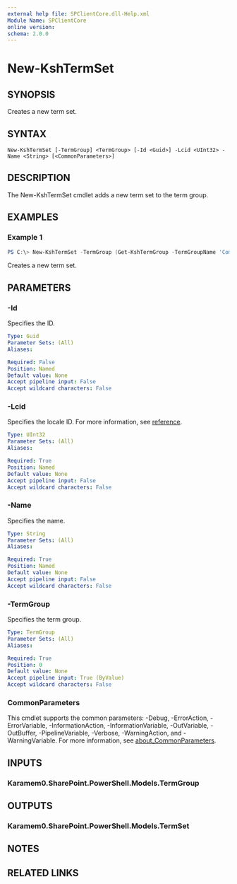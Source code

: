 ```yaml
---
external help file: SPClientCore.dll-Help.xml
Module Name: SPClientCore
online version:
schema: 2.0.0
---
```


# New-KshTermSet

## SYNOPSIS
Creates a new term set.

## SYNTAX

```
New-KshTermSet [-TermGroup] <TermGroup> [-Id <Guid>] -Lcid <UInt32> -Name <String> [<CommonParameters>]
```

## DESCRIPTION
The New-KshTermSet cmdlet adds a new term set to the term group.

## EXAMPLES

### Example 1
```powershell
PS C:\> New-KshTermSet -TermGroup (Get-KshTermGroup -TermGroupName 'Company') -Name 'Department' -Lcid 1033
```

Creates a new term set.

## PARAMETERS

### -Id
Specifies the ID.

```yaml
Type: Guid
Parameter Sets: (All)
Aliases:

Required: False
Position: Named
Default value: None
Accept pipeline input: False
Accept wildcard characters: False
```

### -Lcid
Specifies the locale ID.
For more information, see [reference](https://msdn.microsoft.com/en-us/library/cc233965.aspx).

```yaml
Type: UInt32
Parameter Sets: (All)
Aliases:

Required: True
Position: Named
Default value: None
Accept pipeline input: False
Accept wildcard characters: False
```

### -Name
Specifies the name.

```yaml
Type: String
Parameter Sets: (All)
Aliases:

Required: True
Position: Named
Default value: None
Accept pipeline input: False
Accept wildcard characters: False
```

### -TermGroup
Specifies the term group.

```yaml
Type: TermGroup
Parameter Sets: (All)
Aliases:

Required: True
Position: 0
Default value: None
Accept pipeline input: True (ByValue)
Accept wildcard characters: False
```

### CommonParameters
This cmdlet supports the common parameters: -Debug, -ErrorAction, -ErrorVariable, -InformationAction, -InformationVariable, -OutVariable, -OutBuffer, -PipelineVariable, -Verbose, -WarningAction, and -WarningVariable. For more information, see [about_CommonParameters](http://go.microsoft.com/fwlink/?LinkID=113216).

## INPUTS

### Karamem0.SharePoint.PowerShell.Models.TermGroup

## OUTPUTS

### Karamem0.SharePoint.PowerShell.Models.TermSet

## NOTES

## RELATED LINKS
